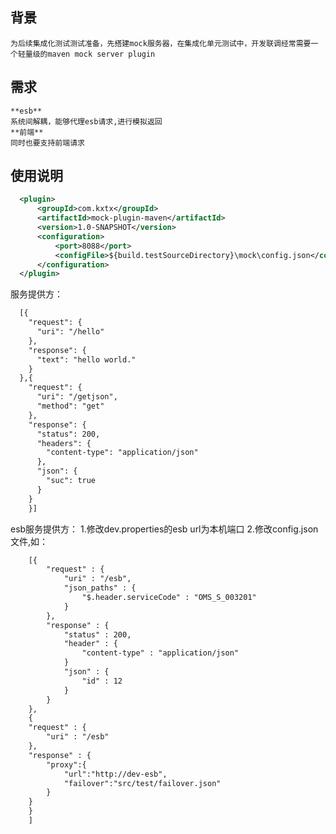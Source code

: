 ## 背景
    为后续集成化测试测试准备，先搭建mock服务器，在集成化单元测试中，开发联调经常需要一个轻量级的maven mock server plugin

## 需求
    **esb**
    系统间解耦，能够代理esb请求,进行模拟返回
    **前端**
    同时也要支持前端请求
## 使用说明
```xml
  <plugin>
      <groupId>com.kxtx</groupId>
      <artifactId>mock-plugin-maven</artifactId>
      <version>1.0-SNAPSHOT</version>
      <configuration>
          <port>8088</port>
          <configFile>${build.testSourceDirectory}\mock\config.json</configFile>
      </configuration>
  </plugin>
```
服务提供方：
```html
  [{
    "request": {
      "uri": "/hello"
    },
    "response": {
      "text": "hello world."
    }
  },{
    "request": {
      "uri": "/getjson",
      "method": "get"
    },
    "response": {
      "status": 200,
      "headers": {
        "content-type": "application/json"
      },
      "json": {
        "suc": true
      }
    }
    }]
```
esb服务提供方：
	1.修改dev.properties的esb url为本机端口
	2.修改config.json文件,如：
```html
	[{
		"request" : {
			"uri" : "/esb",
			"json_paths" : {
				"$.header.serviceCode" : "OMS_S_003201"
			}
		},
		"response" : {
			"status" : 200,
			"header" : {
				"content-type" : "application/json"
			}
			"json" : {
				"id" : 12
			}
		}
	},
	{
	"request" : {
		"uri" : "/esb"
	},
	"response" : {
		"proxy":{
			"url":"http://dev-esb",
			"failover":"src/test/failover.json"
		}
	}
	}
	]
```
